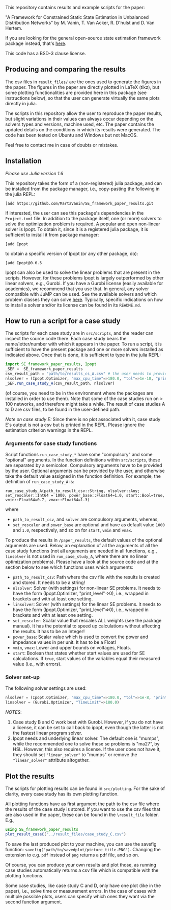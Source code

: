 This repository contains results and example scripts for the paper:

"A Framework for Constrained Static State Estimation in Unbalanced Distribution Networks" by M. Vanin, T. Van Acker, R. D'hulst and D. Van Hertem.

If you are looking for the general open-source state estimation framework package instead, that's [here](https://github.com/Electa-Git/PowerModelsDistributionStateEstimation.jl).

This code has a BSD-3 clause license.

## Producing and comparing the results

The csv files in `result_files/` are the ones used to generate the figures in the paper. The figures in the paper are directly plotted in LaTeX (tikz), but some plotting functionalities are provided here in this package (see instructions below), so that the user can generate virtually the same plots directly in julia.

The scripts in this repository allow the user to reproduce the paper results, but slight variations in their values can always occur depending on the solvers types and versions, machine used, etc. The paper contains the updated details on the conditions in which its results were generated. The code has been tested on Ubuntu and Windows but not MacOS.

Feel free to contact me in case of doubts or mistakes.

## Installation

*Please use Julia version 1.6*

This repository takes the form of a (non-registered) julia package, and can be installed from the package manager, i.e., copy-pasting the following in the julia REPL:
```
]add https://github.com/MartaVanin/SE_framework_paper_results.git
```
If interested, the user can see this package's dependencies in the `Project.toml` file.
In addition to the package itself, one (or more) solvers to solve the optimization problem is required. A popular and open non-linear solver is Ipopt. To obtain it, since it is
a registered julia package, it is sufficient to install it from package manager:
```
]add Ipopt
```
to obtain a specific version of Ipopt (or any other package, do):
```
]add Ipopt@0.6.5
```
Ipopt can also be used to solve the linear problems that are present in the scripts. However, for these problems Ipopt is largely outperformed by other linear solvers, e.g., Gurobi.
If you have a Gurobi license (easily available for academics), we recommend that you use that.
In general, any solver compatible with JuMP can be used. See the available solvers and which problem classes they can solve [here](https://jump.dev/JuMP.jl/stable/installation/#Supported-solvers). Typically, specific indications on how to install a solver and/or its license can be found in its `README.md`.

## How to run a script for a case study

The scripts for each case study are in `src/scripts`, and the reader can inspect the source code there. Each case study bears the name/letter/number with which it appears in the paper. To run a script, it is sufficient to have the present package and one or more solvers installed as indicated above. Once that is done, it is sufficient to type in the julia REPL:
```julia
import SE_framework_paper_results, Ipopt
_SEF =  SE_framework_paper_results
csv_result_path = "path/to/results_cs_A.csv" # the user needs to provide this string
nlsolver = (Ipopt.Optimizer, "max_cpu_time"=>180.0, "tol"=>1e-10, "print_level"=>0) # the user sets the solver settings, this is just an example 
_SEF.run_case_study_A(csv_result_path, nlsolver)
```
(of course, you need to be in the environment where the packages are installed in order to use them).
Note that some of the case studies run on > 100 networks, and therefore might take a while.
The result of case studies A to D are csv files, to be found in the user-defined path. 

*Note on case study E:*
Since there is no plot associated with it, case study E's output is not a csv but is printed in the REPL. Please ignore the estimation criterion warnings in the REPL.

### Arguments for case study functions

Script functions `run_case_study_*` have some "compulsory" and some "optional" arguments. In the function definitions within `src/scripts`, these are separated by a semicolon. Compulsory arguments have to be provided by the user. Optional arguments can be provided by the user, and otherwise take the default value assigned in the function definition. For example, the definition of `run_case_study_A` is:
```
run_case_study_A(path_to_result_csv::String, nlsolver::Any; set_rescaler::Int64 = 1000, power_base::Float64=1.0, start::Bool=true, vmin::Float64=0.7, vmax::Float64=1.3)
```
where
- `path_to_result_csv`, and `solver` are compulsory arguments, whereas,
- `set_rescaler` and `power_base` are optional and have as default value `1000` and `1.0`, respectively, and so on for `start`, `vmin` and `vmax`.

To produce the results in `/paper_results`, the default values of the optional arguments are used.
Below, an explanation of all the arguments of all the case study functions (not all arguments are needed in all functions, e.g., `linsolver` is not used in `run_case_study_A`, where there are no linear optimization problems). Please have a look at the source code and at the section below to see which functions uses which arguments:

- `path_to_result_csv`: Path where the csv file with the results is created and stored. It needs to be a string!
- `nlsolver`: Solver (with settings) for non-linear SE problems. It needs to have the form (Ipopt.Optimizer, "print_level"=>0), i.e., wrapped in brackets and with at least one setting.
- `linsolver`: Solver (with settings) for the linear SE problems. It needs to have the form (Ipopt.Optimizer, "print_level"=>0), i.e., wrapped in brackets and with at least one setting.
- `set_rescaler`: Scalar value that rescales ALL weights (see the package manual). It has the potential to speed up calculations without affecting the results. It has to be an Integer!
- `power_base`: Scalar value which is used to convert the power and impedance values in per unit. It has to be a Float!
- `vmin`, `vmax`: Lower and upper bounds on voltages, Floats.
- `start`: Boolean that states whether start values are used for SE calculations. If `true`, start values of the variables equal their measured value (i.e., with errors).

### Solver set-up

The following solver settings are used:
```julia
nlsolver = (Ipopt.Optimizer, "max_cpu_time"=>180.0, "tol"=>1e-8, "print_level"=>0, "linear_solver"=>"MA27")
linsolver = (Gurobi.Optimizer, "TimeLimit"=>180.0)
```

*NOTES*:
1) Case study B and C work best with Gurobi. However, if you do not have a license, it can be set to call back to ipopt, even though the latter is not the fastest linear program solver. 
2) Ipopt needs and underlying linear solver. The default one is "mumps", while the recommended one to solve these se problems is "ma27", by HSL. However, this also requires a license. If the user does not have it, they should set `"linear_solver"` to "mumps" or remove the `"linear_solver"` attribute altogether.

## Plot the results

The scripts for plotting results can be found in `src/plotting`. For the sake of clarity, every case study has its own plotting function. 

All plotting functions have as first argument the path to the csv file where the results of the case study is stored. If you want to use the csv files that are also used in the paper, these can be found in the `\result_file` folder. E.g.,
```julia
using SE_framework_paper_results
plot_result_caseC("../result_files/case_study_C.csv")
```
To save the last produced plot to your machine, you can use the savefig function: `savefig("path/to/savedplot/picture_title.PNG")`. Changing the extension to e.g. `pdf` instead of `png` returns a pdf file, and so on.

Of course, you can produce your own results and plot those, as running case studies automatically returns a csv file which is compatible with the plotting functions.

Some case studies, like case study C and D, only have one plot (like in the paper), i.e., solve time or measurement errors. In the case of cases with multiple possible plots, users can specify which ones they want via the second function argument.
